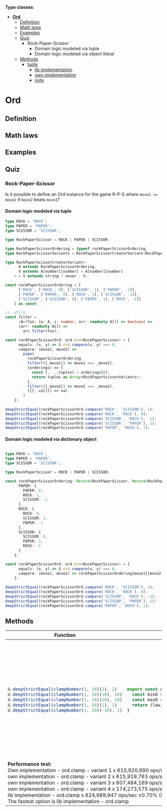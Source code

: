 **Type classes**:

- [**Ord**](#ord)
  - [Definition](#definition-of-ord-type-class)
  - [Math laws](#math-laws-of-ord-type-class)
  - [Examples](#examples-of-ord-type-class)
  - [Quiz](#quiz-of-Ord)
    - Rock-Paper-Scissor
      - Domain logic modeled via tuple
      - Domain logic modeled via object literal
  - [Methods](#methods-of-ord-type-class)
    - [tuple](#ord-tuple)
      - [lib implementation](#ord-tuple-lib)
      - [own implementation](#ord-tuple-own)
      - [note](#tuple-note)
      
      
   
# **Ord**

## Definition

## Math laws

## Examples

## Quiz

### Rock-Paper-Scissor
Is it possible to define an Ord instance for the game R-P-S where `move1 <= move2` if `move2` beats `move1`?

#### Domain logic modeled via tuple
```ts
type ROCK = 'ROCK';
type PAPER = 'PAPER';
type SCISSOR = 'SCISSOR';

type RockPaperScissor = ROCK | PAPER | SCISSOR;

type RockPaperScissorOrdering = typeof rockPaperScissorOrdering;
type RockPaperScissorVariants = RockPaperScissorCreatorVariant<RockPaperScissorOrdering>;

type RockPaperScissorCreatorVariant<
      A extends RockPaperScissorOrdering,
      V extends A[number][number] = A[number][number]
    > = V extends string ? never : V;

const rockPaperScissorOrdering = [
      ['ROCK', ['ROCK', 0], ['SCISSOR', 1], ['PAPER', -1]],
      ['PAPER', ['PAPER', 0], ['ROCK', 1], ['SCISSOR', -1]],
      ['SCISSOR', ['SCISSOR', 0], ['PAPER', 1], ['ROCK', -1]]
    ] as const;

//  utils
const filter =
      <A>(fun: (a: A, i: number, arr: readonly A[]) => boolean) =>
      (arr: readonly A[]) =>
        arr.filter(fun);

const rockPaperScissorOrd: ord.Ord<RockPaperScissor> = {
      equals: (x, y) => S.ord.compare(x, y) === 0,
      compare: (move1, move2) =>
        pipe(
          rockPaperScissorOrdering,
          filter(([_move1]) => move1 === _move1),
          (orderings) => {
            const [, ...tuples] = orderings[0];
            return tuples as Array<RockPaperScissorVariants>;
          },
          filter(([_move2]) => move2 === _move2),
          ([[, val]]) => val
        )
    };
    
deepStrictEqual(rockPaperScissorOrd.compare('ROCK', 'SCISSOR'), 1);
deepStrictEqual(rockPaperScissorOrd.compare('ROCK', 'ROCK'), 0);
deepStrictEqual(rockPaperScissorOrd.compare('SCISSOR', 'ROCK'), -1);
deepStrictEqual(rockPaperScissorOrd.compare('SCISSOR', 'PAPER'), 1);
deepStrictEqual(rockPaperScissorOrd.compare('PAPER', 'ROCK'), 1);
```

#### Domain logic modeled via dictionary object
```ts

type ROCK = 'ROCK';
type PAPER = 'PAPER';
type SCISSOR = 'SCISSOR';

type RockPaperScissor = ROCK | PAPER | SCISSOR;

const rockPaperScissorOrdering: Record<RockPaperScissor, Record<RockPaperScissor, Ordering>> = {
      PAPER: {
        PAPER: 0,
        ROCK: 1,
        SCISSOR: -1
      },
      ROCK: {
        ROCK: 0,
        SCISSOR: 1,
        PAPER: -1
      },
      SCISSOR: {
        SCISSOR: 0,
        PAPER: 1,
        ROCK: -1
      }
    };

const rockPaperScissorOrd: ord.Ord<RockPaperScissor> = {
      equals: (x, y) => S.ord.compare(x, y) === 0,
      compare: (move1, move2) => rockPaperScissorOrdering[move1][move2]
    };
    
deepStrictEqual(rockPaperScissorOrd.compare('ROCK', 'SCISSOR'), 1);
deepStrictEqual(rockPaperScissorOrd.compare('ROCK', 'ROCK'), 0);
deepStrictEqual(rockPaperScissorOrd.compare('SCISSOR', 'ROCK'), -1);
deepStrictEqual(rockPaperScissorOrd.compare('SCISSOR', 'PAPER'), 1);
deepStrictEqual(rockPaperScissorOrd.compare('PAPER', 'ROCK'), 1);
```


## Methods

<table>
  <thead>
    <tr>
      <th>Function</th>
      <th>Lib implementation</th>
      <th>own implementation - variant 1</th>
      <th>own implementation - variant 2</th>
      <th>own implementation - variant 3</th>
      <th>own implementation - variant 4</th>
    </tr>
  </thead>
  <tbody>
    <tr>
<td>
  
```ts
U.deepStrictEqual(clampNumber(1, 10)(2), 2)
U.deepStrictEqual(clampNumber(1, 10)(10), 10)
U.deepStrictEqual(clampNumber(1, 10)(20), 10)
U.deepStrictEqual(clampNumber(1, 10)(1), 1)
U.deepStrictEqual(clampNumber(1, 10)(-10), 1)
```
  
</td>
<td>
        
```ts
export const clamp = <A>(O: Ord<A>): ((low: A, hi: A) => (a: A) => A) => {
  const minO = min(O)
  const maxO = max(O)
  return (low, hi) => (a) => maxO(minO(a, hi), low)
}
```
        
</td>        
<td>
          
```ts          
const clamp2 = <A>(ord: Ord.Ord<A>): ((low: A, hig: A) => (val: A) => A) => {
  const min = Ord.min(ord);
  const max = Ord.max(ord);

  return (low, hig) => (val) => {
    const lowLimit = min(val, low);
    const highLimit = max(val, hig);

    return val === lowLimit ? low : val === highLimit ? hig : val;
      };
```          

TODO:
- [ ] Decompose the complicated parts of the ternary operator into seperate methods
  
</td>
<td>
          
```ts          
const clamp2 = <A>(ord: Ord.Ord<A>): ((low: A, hig: A) => (val: A) => A) => {
      const isValueUnderLimit = Ord.lt(ord);
      const isValueOverLimit = Ord.gt(ord);

      return (low, hig) => (val) => {
        let res = val;

        if (isValueUnderLimit(val, low)) res = low;
        if (isValueOverLimit(val, hig)) res = hig;

        return res;
      };
    };
```          

TODO:
- [x] Decompose the complicated parts of the ternary operator into seperate methods
- [ ] Consolidate conditional expression - consolidate all these conditionals into a single expression
  
</td>
<td>
          
```ts          
const clamp2 = <A>(ord: Ord.Ord<A>): ((low: A, hig: A) => (val: A) => A) => {
      const isValueUnderLimit = Ord.lt(ord);
      const isValueOverLimit = Ord.gt(ord);

      // @ts-ignore
      return (low, hig) => (val) => {
        if (!isValueUnderLimit(val, low) && !isValueOverLimit(val, hig)) return val;
        if (isValueUnderLimit(val, low)) return low;
        if (isValueOverLimit(val, hig)) return hig;
      };
    };
```          

TODO:
- [x] Decompose the complicated parts of the ternary operator into seperate methods
- [ ] Consolidate conditional expression - consolidate all these conditionals into a single expression
  
</td>

<td>
          
```ts          
const clamp2 = <A>(ord: Ord.Ord<A>): ((low: A, hig: A) => (val: A) => A) => {
      const hightLimit = Ord.min(ord);
      const lowLimit = Ord.max(ord);
      const isOverLimit = Ord.gt(ord);

      return (low, hig) => (val) => isOverLimit(val, hig) ? hightLimit(val, hig) : lowLimit(val, low);
    };
```          

TODO:
- [x] Decompose the complicated parts of the ternary operator into seperate methods
- [x] Consolidate conditional expression - consolidate all these conditionals into a single expression
  
</td>
</tr>
    <tr>
      <td colspan="6"><b>Performance test:</b></br>
Own implementation - ord.clamp - variant 1 x 610,920,690 ops/sec ±0.81% (85 runs sampled)</br>
own implementation - ord.clamp - variant 2 x 615,919,763 ops/sec ±0.86% (90 runs sampled)</br>
own implementation - ord.clamp - variant 3 x 607,484,169 ops/sec ±1.01% (86 runs sampled)</br>
own implementation - ord.clamp - variant 4 x 174,273,575 ops/sec ±1.22% (88 runs sampled)</br>
lib implementation - ord.clamp x 624,989,847 ops/sec ±0.70% (89 runs sampled)</br>
The fastest option is lib implementation - ord.clamp
      </td>  
    </tr>
  </tbody>
</table>


